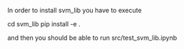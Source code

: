 In order to install svm_lib you have to execute

cd svm_lib
pip install -e .

and then you should be able to run src/test_svm_lib.ipynb